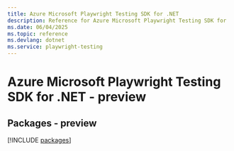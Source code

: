 ```yaml
---
title: Azure Microsoft Playwright Testing SDK for .NET
description: Reference for Azure Microsoft Playwright Testing SDK for .NET
ms.date: 06/04/2025
ms.topic: reference
ms.devlang: dotnet
ms.service: playwright-testing
---
```

# Azure Microsoft Playwright Testing SDK for .NET - preview
## Packages - preview
[!INCLUDE [packages](microsoft-playwright-testing-index.md)]